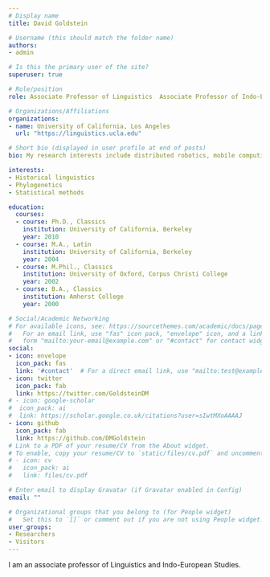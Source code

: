 ```yaml
---
# Display name
title: David Goldstein

# Username (this should match the folder name)
authors:
- admin

# Is this the primary user of the site?
superuser: true

# Role/position
role: Associate Professor of Linguistics  Associate Professor of Indo-European Studies

# Organizations/Affiliations
organizations:
- name: University of California, Los Angeles
  url: "https://linguistics.ucla.edu"

# Short bio (displayed in user profile at end of posts)
bio: My research interests include distributed robotics, mobile computing and programmable matter.

interests:
- Historical linguistics
- Phylogenetics
- Statistical methods

education:
  courses:
  - course: Ph.D., Classics
    institution: University of California, Berkeley
    year: 2010
  - course: M.A., Latin
    institution: University of California, Berkeley
    year: 2004
  - course: M.Phil., Classics
    institution: University of Oxford, Corpus Christi College
    year: 2002
  - course: B.A., Classics
    institution: Amherst College
    year: 2000

# Social/Academic Networking
# For available icons, see: https://sourcethemes.com/academic/docs/page-builder/#icons
#   For an email link, use "fas" icon pack, "envelope" icon, and a link in the
#   form "mailto:your-email@example.com" or "#contact" for contact widget.
social:
- icon: envelope
  icon_pack: fas
  link: '#contact'  # For a direct email link, use "mailto:test@example.org".
- icon: twitter
  icon_pack: fab
  link: https://twitter.com/GoldsteinDM
# - icon: google-scholar
#  icon_pack: ai
#  link: https://scholar.google.co.uk/citations?user=sIwtMXoAAAAJ
- icon: github
  icon_pack: fab
  link: https://github.com/DMGoldstein
# Link to a PDF of your resume/CV from the About widget.
# To enable, copy your resume/CV to `static/files/cv.pdf` and uncomment the lines below.
# - icon: cv
#   icon_pack: ai
#   link: files/cv.pdf

# Enter email to display Gravatar (if Gravatar enabled in Config)
email: ""

# Organizational groups that you belong to (for People widget)
#   Set this to `[]` or comment out if you are not using People widget.
user_groups:
- Researchers
- Visitors
---
```


I am an associate professor of Linguistics and Indo-European Studies. 

